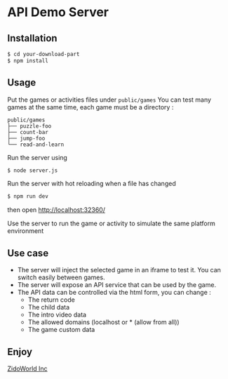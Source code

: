 # API Demo Server
## Installation 

```sh
$ cd your-download-part
$ npm install
```

## Usage
Put the games or activities files under `public/games`
You can test many games at the same time, each game must be a directory :
```
public/games
├── puzzle-foo
├── count-bar
├── jump-foo
└── read-and-learn
```

Run the server using
```sh
$ node server.js
```

Run the server with hot reloading when a file has changed
```sh
$ npm run dev
```

then open [http://localhost:32360/](http://localhost:32360/)

Use the server to run the game or activity to simulate the same platform environment

## Use case
- The server will inject the selected game in an iframe to test it. You can switch easily between games.  
- The server will expose an API service that can be used by the game.  
- The API data can be controlled via the html form, you can change :  
    - The return code
    - The child data
    - The intro video data
    - The allowed domains (localhost or * (allow from all))
    - The game custom data


## Enjoy
[ZidoWorld Inc](https://zidoworld.com)
